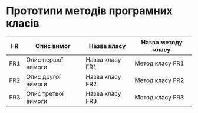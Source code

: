 # Прототипи методів програмних класів
| FR  | Опис вимог          | Назва класу        | Назва методу класу  |
| --- | -------------------- | ------------------ | ------------------- |
| FR1 | Опис першої вимоги   | Назва класу FR1    | Метод класу FR1     |
| FR2 | Опис другої вимоги    | Назва класу FR2    | Метод класу FR2     |
| FR3 | Опис третьої вимоги   | Назва класу FR3    | Метод класу FR3     |
